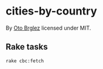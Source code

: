 # cities-by-country

By [Oto Brglez][otobrglez] licensed under MIT.

## Rake tasks

    rake cbc:fetch

[otobrglez]:https://github.com/otobrglez/cities-by-country
